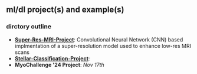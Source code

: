 ## ml/dl project(s) and example(s)


### dirctory outline ###
- **[Super-Res-MRI-Project](https://github.com/nikypopov/ml-dl/tree/main/Super-Res-MRI-Project)**: Convolutional Neural Network (CNN) based implmentation of a super-resolution model used to enhance low-res MRI scans
- **[Stellar-Classification-Project](https://github.com/nikypopov/ml-dl/tree/main/Stellar-Classification-Project)**:
- **MyoChallenge '24 Project**: *Nov 17th*
  
 


